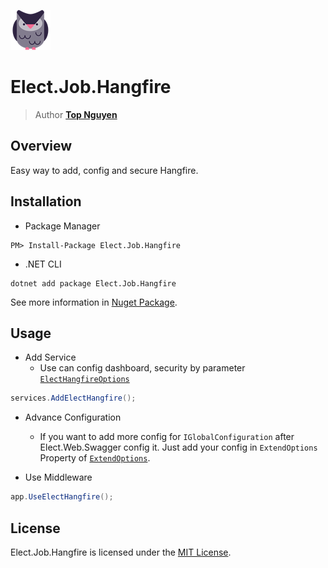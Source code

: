 ﻿![Logo](../../../Logo.png)
# Elect.Job.Hangfire
> Author [**Top Nguyen**](http://topnguyen.net)

## Overview

Easy way to add, config and secure Hangfire.

## Installation
- Package Manager
```
PM> Install-Package Elect.Job.Hangfire
```
- .NET CLI
```
dotnet add package Elect.Job.Hangfire
```

See more information in [Nuget Package](https://www.nuget.org/packages/Elect.Job.Hangfire/).

## Usage

- Add Service
  + Use can config dashboard, security by parameter [`ElectHangfireOptions`](Models/ElectHangfireOptions.cs)
```c#
services.AddElectHangfire();
```

- Advance Configuration
  + If you want to add more config for `IGlobalConfiguration` after Elect.Web.Swagger config it. Just add your config in `ExtendOptions` Property of [`ExtendOptions`](Models/ElectHangfireOptions.cs).

- Use Middleware
```c#
app.UseElectHangfire();
```

## License
Elect.Job.Hangfire is licensed under the [MIT License](../../../LICENSE).